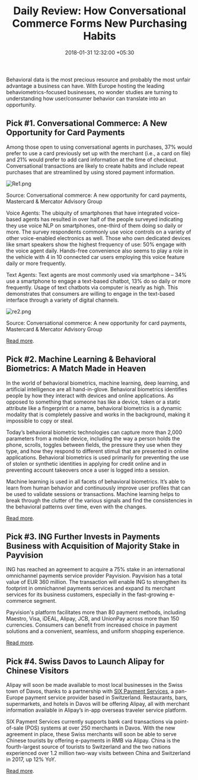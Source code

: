 ﻿---
title: 'Daily Review: How Conversational Commerce Forms New Purchasing Habits'
date: 2018-01-31 12:32:00 +05:30
tags:
- mobile payments
- payments
- conversational commerce
- voice commerce
- NLP
- text commerce
- virtual assistant
Image: "/uploads/conversational.jpg"
Description: Behavioral data is the most precious resource and probably the most unfair
  advantage a business can have. Europe hosts leading tech solutions that are able
  to track more than 2,000 behavioral parameters from a mobile device.
Person: Elena Mesropyan
category:
- Payments
- Enabling Technologies
Markets:
- Europe
- US
- North America
- China
- Asia
Is Featured: true
---

Behavioral data is the most precious resource and probably the most unfair advantage a business can have. With Europe hosting the leading behaviometrics-focused businesses, no wonder studies are turning to understanding how user/consumer behavior can translate into an opportunity.

## Pick #1. Conversational Commerce: A New Opportunity for Card Payments

Among those open to using conversational agents in purchases, 37% would prefer to use a card previously set up with the merchant (i.e., a card on file) and 21% would prefer to add card information at the time of checkout. Conversational transactions are likely to create habits and include repeat purchases that are streamlined by using stored payment information.

![Re1.png](/uploads/Re1.png)

Source: Conversational commerce: A new opportunity for card payments, Mastercard & Mercator Advisory Group

Voice Agents: The ubiquity of smartphones that have integrated voice-based agents has resulted in over half of the people surveyed indicating they use voice NLP on smartphones, one-third of them doing so daily or more. The survey respondents commonly use voice controls on a variety of other voice-enabled electronics as well. Those who own dedicated devices like smart speakers show the highest frequency of use: 50% engage with the voice agent daily. Hands-free convenience also seems to play a role in the vehicle with 4 in 10 connected car users employing this voice feature daily or more frequently.

Text Agents: Text agents are most commonly used via smartphone – 34% use a smartphone to engage a text-based chatbot, 13% do so daily or more frequently. Usage of text chatbots via computer is nearly as high. This demonstrates that consumers are willing to engage in the text-based interface through a variety of digital channels.

![re2.png](/uploads/re2.png)

Source: Conversational commerce: A new opportunity for card payments, Mastercard & Mercator Advisory Group

[Read more](https://newsroom.mastercard.com/wp-content/uploads/2018/01/Conversational-Commerce-Whitepaper-Final1.pdf).

## Pick #2. Machine Learning & Behavioral Biometrics: A Match Made in Heaven

In the world of behavioral biometrics, machine learning, deep learning, and artificial intelligence are all hand-in-glove. Behavioral biometrics identifies people by how they interact with devices and online applications. As opposed to something that someone has like a device, token or a static attribute like a fingerprint or a name, behavioral biometrics is a dynamic modality that is completely passive and works in the background, making it impossible to copy or steal.

Today’s behavioral biometric technologies can capture more than 2,000 parameters from a mobile device, including the way a person holds the phone, scrolls, toggles between fields, the pressure they use when they type, and how they respond to different stimuli that are presented in online applications. Behavioral biometrics is used primarily for preventing the use of stolen or synthetic identities in applying for credit online and in preventing account takeovers once a user is logged into a session.

Machine learning is used in all facets of behavioral biometrics. It’s able to learn from human behavior and continuously improve user profiles that can be used to validate sessions or transactions. Machine learning helps to break through the clutter of the various signals and find the consistencies in the behavioral patterns over time, even with the changes.

[Read more](https://www.forbes.com/sites/forbestechcouncil/2018/01/18/machine-learning-and-behavioral-biometrics-a-match-made-in-heaven/2/#636aa448342e).

## Pick #3. ING Further Invests in Payments Business with Acquisition of Majority Stake in Payvision

ING has reached an agreement to acquire a 75% stake in an international omnichannel payments service provider Payvision. Payvision has a total value of EUR 360 million. The transaction will enable ING to strengthen its footprint in omnichannel payments services and expand its merchant services for its business customers, especially in the fast-growing e-commerce segment.

Payvision's platform facilitates more than 80 payment methods, including Maestro, Visa, iDEAL, Alipay, JCB, and UnionPay across more than 150 currencies. Consumers can benefit from increased choice in payment solutions and a convenient, seamless, and uniform shopping experience.

[Read more](https://globenewswire.com/news-release/2018/01/29/1313302/0/en/ING-further-invests-in-payments-business-with-acquisition-of-majority-stake-in-Payvision.html).

## Pick #4. Swiss Davos to Launch Alipay for Chinese Visitors

Alipay will soon be made available to most local businesses in the Swiss town of Davos, thanks to a partnership with [SIX Payment Services](https://six-payment-services.com/), a pan-Europe payment service provider based in Switzerland. Restaurants, bars, supermarkets, and hotels in Davos will be offering Alipay, all with merchant information available in Alipay’s in-app overseas traveler service platform.

SIX Payment Services currently supports bank card transactions via point-of-sale (POS) systems at over 250 merchants in Davos. With the new agreement in place, these Swiss merchants will soon be able to serve Chinese tourists by offering e-payments in RMB via Alipay. China is the fourth-largest source of tourists to Switzerland and the two nations experienced over 1.2 million two-way visits between China and Switzerland in 2017, up 12% YoY.

[Read more](http://technode.com/2018/01/29/davos-alipay/).